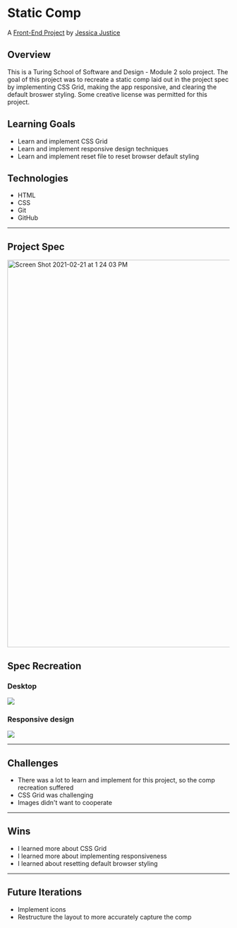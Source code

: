 # Static Comp


A [Front-End Project](https://frontend.turing.io/projects/module-1/m1-static-comp) by [Jessica Justice](https://github.com/m1073496)


## Overview

This is a Turing School of Software and Design - Module 2 solo project.
The goal of this project was to recreate a static comp laid out in the project spec by implementing CSS Grid, making the app responsive, and clearing the default broswer styling. Some creative license was permitted for this project.


## Learning Goals

* Learn and implement CSS Grid
* Learn and implement responsive design techniques
* Learn and implement reset file to reset browser default styling

## Technologies

* HTML
* CSS
* Git
* GitHub

---

## Project Spec

<img width="877" alt="Screen Shot 2021-02-21 at 1 24 03 PM" src="https://user-images.githubusercontent.com/73088654/108637487-23155500-7448-11eb-87a6-52b993021d70.png">


## Spec Recreation

### Desktop
![](https://media.giphy.com/media/iWvv8flaCjs6rTNP6T/giphy.gif)

### Responsive design
![](https://media.giphy.com/media/4gsa9Q6sqOVAxGIJjJ/giphy.gif)

---
## Challenges

* There was a lot to learn and implement for this project, so the comp recreation suffered
* CSS Grid was challenging
* Images didn't want to cooperate

---
## Wins

* I learned more about CSS Grid
* I learned more about implementing responsiveness
* I learned about resetting default browser styling

---
## Future Iterations

* Implement icons
* Restructure the layout to more accurately capture the comp
